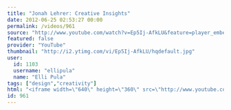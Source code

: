 ```yaml
---
title: "Jonah Lehrer: Creative Insights"
date: 2012-06-25 02:53:27 00:00
permalink: /videos/961
source: "http://www.youtube.com/watch?v=Ep5Ij-AfkLU&feature=player_embedded"
featured: false
provider: "YouTube"
thumbnail: "http://i2.ytimg.com/vi/Ep5Ij-AfkLU/hqdefault.jpg"
user:
  id: 1103
  username: "ellipula"
  name: "Elli Pula"
tags: ["design","creativity"]
html: "<iframe width=\"640\" height=\"360\" src=\"http://www.youtube.com/embed/Ep5Ij-AfkLU?wmode=transparent&fs=1&feature=oembed\" frameborder=\"0\" allowfullscreen></iframe>"
id: 961
---
```


